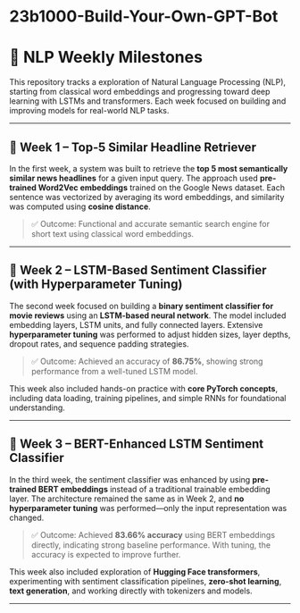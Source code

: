# 23b1000-Build-Your-Own-GPT-Bot

# 🧠 NLP Weekly Milestones 

This repository tracks a exploration of Natural Language Processing (NLP), starting from classical word embeddings and progressing toward deep learning with LSTMs and transformers. Each week focused on building and improving models for real-world NLP tasks.

---

## 📅 Week 1 – Top‑5 Similar Headline Retriever

In the first week, a system was built to retrieve the **top 5 most semantically similar news headlines** for a given input query. The approach used **pre-trained Word2Vec embeddings** trained on the Google News dataset. Each sentence was vectorized by averaging its word embeddings, and similarity was computed using **cosine distance**.

> ✅ Outcome: Functional and accurate semantic search engine for short text using classical word embeddings.

---

## 📅 Week 2 – LSTM-Based Sentiment Classifier (with Hyperparameter Tuning)

The second week focused on building a **binary sentiment classifier for movie reviews** using an **LSTM-based neural network**. The model included embedding layers, LSTM units, and fully connected layers. Extensive **hyperparameter tuning** was performed to adjust hidden sizes, layer depths, dropout rates, and sequence padding strategies.

> ✅ Outcome: Achieved an accuracy of **86.75%**, showing strong performance from a well-tuned LSTM model.

This week also included hands-on practice with **core PyTorch concepts**, including data loading, training pipelines, and simple RNNs for foundational understanding.

---

## 📅 Week 3 – BERT-Enhanced LSTM Sentiment Classifier

In the third week, the sentiment classifier was enhanced by using **pre-trained BERT embeddings** instead of a traditional trainable embedding layer. The architecture remained the same as in Week 2, and **no hyperparameter tuning** was performed—only the input representation was changed.

> ✅ Outcome: Achieved **83.66% accuracy** using BERT embeddings directly, indicating strong baseline performance. With tuning, the accuracy is expected to improve further.

This week also included exploration of **Hugging Face transformers**, experimenting with sentiment classification pipelines, **zero-shot learning**, **text generation**, and working directly with tokenizers and models.

---



